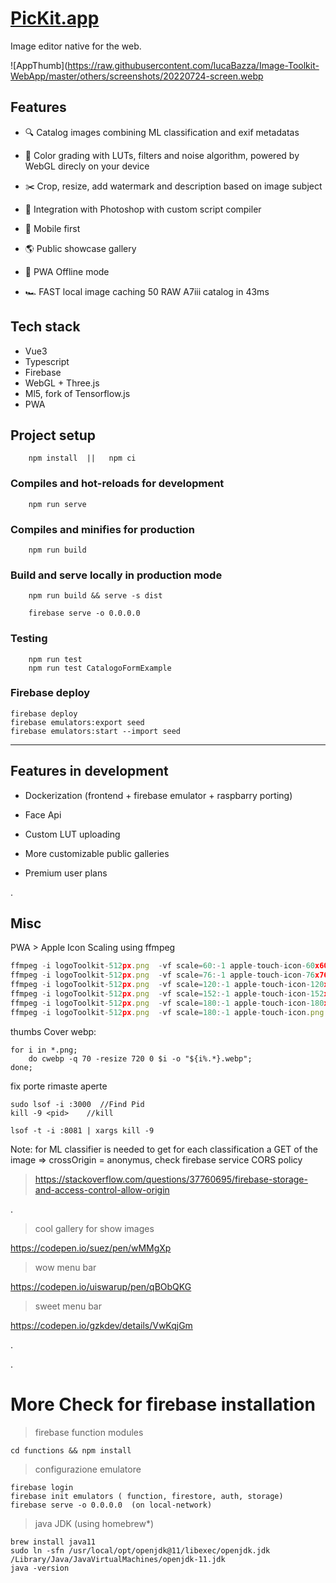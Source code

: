 # [PicKit.app](https://image-toolkit-app.web.app/)

Image editor native for the web.

![AppThumb](https://raw.githubusercontent.com/lucaBazza/Image-Toolkit-WebApp/master/others/screenshots/20220724-screen.webp

## Features
- 🔍 Catalog images combining ML classification and exif metadatas

- 🎨 Color grading with LUTs, filters and noise algorithm, powered by WebGL direcly on your device 

- ✂️ Crop, resize, add watermark and description based on image subject

- 📸 Integration with Photoshop with custom script compiler

- 📲 Mobile first

- 🌎 Public showcase gallery

- 🔌 PWA Offline mode

- 🏎 FAST local image caching 50 RAW A7iii catalog in 43ms

## Tech stack

- Vue3
- Typescript
- Firebase
- WebGL + Three.js
- Ml5, fork of Tensorflow.js
- PWA

## Project setup
```
    npm install  ||   npm ci
```

### Compiles and hot-reloads for development
```
    npm run serve
```

### Compiles and minifies for production
```
    npm run build
```

### Build and serve locally in production mode
```
    npm run build && serve -s dist
```
```
    firebase serve -o 0.0.0.0
```

### Testing
```
    npm run test
    npm run test CatalogoFormExample
```

### Firebase deploy
```
firebase deploy
firebase emulators:export seed
firebase emulators:start --import seed
```

---
## Features in development

- Dockerization (frontend + firebase emulator + raspbarry porting)

- Face Api

- Custom LUT uploading

- More customizable public galleries

- Premium user plans


.


## Misc

PWA > Apple Icon Scaling using ffmpeg
```js
ffmpeg -i logoToolkit-512px.png  -vf scale=60:-1 apple-touch-icon-60x60.png
ffmpeg -i logoToolkit-512px.png  -vf scale=76:-1 apple-touch-icon-76x76.png
ffmpeg -i logoToolkit-512px.png  -vf scale=120:-1 apple-touch-icon-120x120.png
ffmpeg -i logoToolkit-512px.png  -vf scale=152:-1 apple-touch-icon-152x152.png
ffmpeg -i logoToolkit-512px.png  -vf scale=180:-1 apple-touch-icon-180x180.png
ffmpeg -i logoToolkit-512px.png  -vf scale=180:-1 apple-touch-icon.png
```

thumbs Cover webp:
```
for i in *.png; 
    do cwebp -q 70 -resize 720 0 $i -o "${i%.*}.webp";
done;

```

fix porte rimaste aperte
```
sudo lsof -i :3000  //Find Pid
kill -9 <pid>    //kill

lsof -t -i :8081 | xargs kill -9

```


Note: for ML classifier is needed to get for each classification a GET of the image => crossOrigin = anonymus, check firebase service CORS policy

> https://stackoverflow.com/questions/37760695/firebase-storage-and-access-control-allow-origin

.

> cool gallery for show images

https://codepen.io/suez/pen/wMMgXp 

> wow menu bar

https://codepen.io/uiswarup/pen/qBObQKG

> sweet menu bar

https://codepen.io/gzkdev/details/VwKqjGm

.

.


# More Check for firebase installation

> firebase function modules
```
cd functions && npm install
```

> configurazione emulatore
```
firebase login
firebase init emulators ( function, firestore, auth, storage)
firebase serve -o 0.0.0.0  (on local-network)
```

> java JDK (using homebrew*)
```
brew install java11
sudo ln -sfn /usr/local/opt/openjdk@11/libexec/openjdk.jdk /Library/Java/JavaVirtualMachines/openjdk-11.jdk
java -version
```